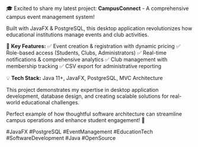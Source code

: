 🎓 Excited to share my latest project: **CampusConnect** - A comprehensive campus event management system!

Built with JavaFX & PostgreSQL, this desktop application revolutionizes how educational institutions manage events and club activities.

🔧 **Key Features:**
✅ Event creation & registration with dynamic pricing
✅ Role-based access (Students, Clubs, Administrators)
✅ Real-time notifications & comprehensive analytics
✅ Club management with membership tracking
✅ CSV export for administrative reporting

💡 **Tech Stack:** Java 11+, JavaFX, PostgreSQL, MVC Architecture

This project demonstrates my expertise in desktop application development, database design, and creating scalable solutions for real-world educational challenges.

Perfect example of how thoughtful software architecture can streamline campus operations and enhance student engagement! 🚀

#JavaFX #PostgreSQL #EventManagement #EducationTech #SoftwareDevelopment #Java #OpenSource